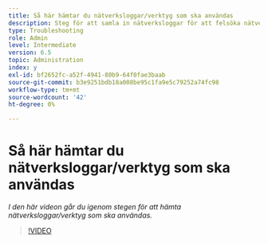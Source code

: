 ```yaml
---
title: Så här hämtar du nätverksloggar/verktyg som ska användas
description: Steg för att samla in nätverksloggar för att felsöka nätverksrelaterade problem
type: Troubleshooting
role: Admin
level: Intermediate
version: 6.5
topic: Administration
index: y
exl-id: bf2652fc-a52f-4941-80b9-64f0fae3baab
source-git-commit: b3e9251bdb18a008be95c1fa9e5c79252a74fc98
workflow-type: tm+mt
source-wordcount: '42'
ht-degree: 0%

---
```


# Så här hämtar du nätverksloggar/verktyg som ska användas

*I den här videon går du igenom stegen för att hämta nätverksloggar/verktyg som ska användas.*

>[!VIDEO](https://video.tv.adobe.com/v/335491?quality=12&learn=on)
